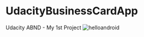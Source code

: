 # UdacityBusinessCardApp
Udacity ABND - My 1st Project
![helloandroid](https://user-images.githubusercontent.com/34236177/39290292-cc125160-4937-11e8-89e9-7e83161e9f72.JPG)
